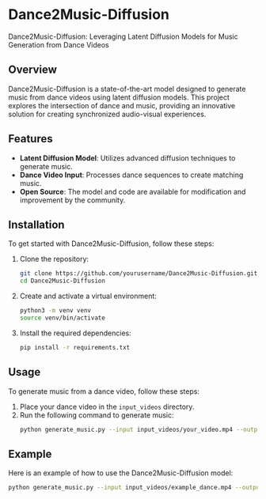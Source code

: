 # Dance2Music-Diffusion

Dance2Music-Diffusion: Leveraging Latent Diffusion Models for Music Generation from Dance Videos

## Overview

Dance2Music-Diffusion is a state-of-the-art model designed to generate music from dance videos using latent diffusion models. This project explores the intersection of dance and music, providing an innovative solution for creating synchronized audio-visual experiences.

## Features

- **Latent Diffusion Model**: Utilizes advanced diffusion techniques to generate music.
- **Dance Video Input**: Processes dance sequences to create matching music.
- **Open Source**: The model and code are available for modification and improvement by the community.

## Installation

To get started with Dance2Music-Diffusion, follow these steps:

1. Clone the repository:
    ```sh
    git clone https://github.com/yourusername/Dance2Music-Diffusion.git
    cd Dance2Music-Diffusion
    ```

2. Create and activate a virtual environment:
    ```sh
    python3 -m venv venv
    source venv/bin/activate
    ```

3. Install the required dependencies:
    ```sh
    pip install -r requirements.txt
    ```

## Usage

To generate music from a dance video, follow these steps:

1. Place your dance video in the `input_videos` directory.
2. Run the following command to generate music:
    ```sh
    python generate_music.py --input input_videos/your_video.mp4 --output output_music/your_music.mp3
    ```

## Example

Here is an example of how to use the Dance2Music-Diffusion model:


```sh
python generate_music.py --input input_videos/example_dance.mp4 --output output_music/generated_music.mp3
